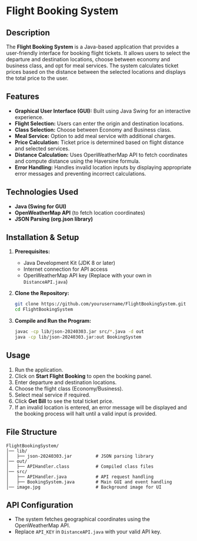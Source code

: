 # Flight Booking System

## Description
The **Flight Booking System** is a Java-based application that provides a user-friendly interface for booking flight tickets. It allows users to select the departure and destination locations, choose between economy and business class, and opt for meal services. The system calculates ticket prices based on the distance between the selected locations and displays the total price to the user.

## Features
- **Graphical User Interface (GUI):** Built using Java Swing for an interactive experience.
- **Flight Selection:** Users can enter the origin and destination locations.
- **Class Selection:** Choose between Economy and Business class.
- **Meal Service:** Option to add meal service with additional charges.
- **Price Calculation:** Ticket price is determined based on flight distance and selected services.
- **Distance Calculation:** Uses OpenWeatherMap API to fetch coordinates and compute distance using the Haversine formula.
- **Error Handling:** Handles invalid location inputs by displaying appropriate error messages and preventing incorrect calculations.

## Technologies Used
- **Java (Swing for GUI)**
- **OpenWeatherMap API** (to fetch location coordinates)
- **JSON Parsing (org.json library)**

## Installation & Setup
1. **Prerequisites:**
   - Java Development Kit (JDK 8 or later)
   - Internet connection for API access
   - OpenWeatherMap API key (Replace with your own in `DistanceAPI.java`)

2. **Clone the Repository:**
   ```sh
   git clone https://github.com/yourusername/FlightBookingSystem.git
   cd FlightBookingSystem
   ```

3. **Compile and Run the Program:**
   ```sh
   javac -cp lib/json-20240303.jar src/*.java -d out
   java -cp lib/json-20240303.jar:out BookingSystem
   ```

## Usage
1. Run the application.
2. Click on **Start Flight Booking** to open the booking panel.
3. Enter departure and destination locations.
4. Choose the flight class (Economy/Business).
5. Select meal service if required.
6. Click **Get Bill** to see the total ticket price.
7. If an invalid location is entered, an error message will be displayed and the booking process will halt until a valid input is provided.

## File Structure
```
FlightBookingSystem/
│── lib/
│   ├── json-20240303.jar         # JSON parsing library
│── out/
│   ├── APIHandler.class          # Compiled class files
│── src/
│   ├── APIHandler.java           # API request handling
│   ├── BookingSystem.java        # Main GUI and event handling
│── image.jpg                     # Background image for UI
```

## API Configuration
- The system fetches geographical coordinates using the OpenWeatherMap API.
- Replace `API_KEY` in `DistanceAPI.java` with your valid API key.


